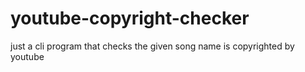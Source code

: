 # youtube-copyright-checker
just a cli program that checks the given song name is copyrighted by youtube
